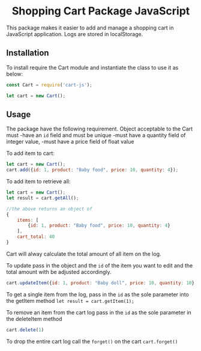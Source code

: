 <h1 style="text-align: center">Shopping Cart Package JavaScript</h1>

This package makes it easier to add and manage a shopping cart in JavaScript application. Logs are stored in localStorage.

## Installation
To install require the Cart module and instantiate the class to use it as below:

```JavaScript
const Cart = require('cart-js');

let cart = new Cart();
```

## Usage
The package have the following requirement. Object acceptable to the Cart must
-have an `id` field and must be unique
-must have a quantity field of integer value,
-must have a price field of float value

To add item to cart:
```JavaScript
let cart = new Cart();
cart.add({id: 1, product: "Baby food", price: 10, quantity: 4});
```

To add item to retrieve all:
```JavaScript
let cart = new Cart();
let result = cart.getAll();

//the above returns an object of
{
    items: [
        {id: 1, product: "Baby food", price: 10, quantity: 4}
    ],
    cart_total: 40
}
```
Cart will alway calculate the total amount of all item on the log.

To update pass in the object and the `id` of the item you want to edit and the total amount with be adjusted accordingly.
```JavaScript
cart.updateItem({id: 1, product: "Baby doll", price: 10, quantity: 10}, 1);
```

To get a single item from the log, pass in the `id` as the sole parameter into the getItem method `let result = cart.getItem(1);`

To remove an item from the cart log pass in the `id` as the sole parameter in the deleteItem method
```JavaScript
cart.delete(1)
```
To drop the entire cart log call the `forget()` on the cart `cart.forget()`
